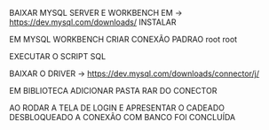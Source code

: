 BAIXAR MYSQL SERVER E WORKBENCH EM -> https://dev.mysql.com/downloads/
INSTALAR 

EM MYSQL WORKBENCH CRIAR CONEXÃO PADRAO root root

EXECUTAR O SCRIPT SQL

BAIXAR O DRIVER -> https://dev.mysql.com/downloads/connector/j/

EM BIBLIOTECA ADICIONAR PASTA RAR DO CONECTOR

AO RODAR A TELA DE LOGIN E APRESENTAR O CADEADO DESBLOQUEADO A CONEXÃO COM BANCO FOI CONCLUÍDA
